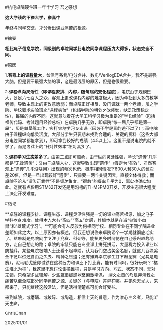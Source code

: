 #杭电卓院硬件班一年半学习 吾之感想

**这大学读的不像大学，像高中**

年终与同学交流，才分析出课业痛苦的根源。


#摘要

**相比电子信息学院，同级别的卓院同学比电院同学课程压力大得多，状态完全不同。**


#原因

1.**客观上的课程量大**，如信号系统/电分合并、数电/VerilogEDA合并，我不是最强大脑，但是要干最强大脑的事，这是最浅层的原因，但是也很重要。


2.**课程纵向灵活性（即课程安排、内容，随每届的变化程度）**，电院由于规模巨大，足足六七百人之众，客观上更改课程内容的难度极大，因为牵扯到太多的教学老师，导致主观上的更改意愿弱；而卓院正好相反，没门课就一两个老师，加之学院、学校要求实验班之“课程实验”（包括学院的朝令夕改频发，缺乏政策稳定性），每届的内容不同。这就意味着在大学工科学习极为重要的“学长经验”（包括祖传代码、考试题目经验总结）在卓院几乎无效，即卓院“每一届几乎都是第一届”，都是做垦荒工作，实打实地学习专业课（因为不学是真的逃不过了）；而电院由于课程纵向低灵活度，大部分学生只要期末找到合适的、关键的资料（这些大部分电院同学都能拿到），即可拿到较好的成绩（4.5以上）。这里不是说电院的就不学了，而是考试上的“针对性效率”相对高多了。

3.**课程学习生态差多了**。由第二点即可顺承，由于纵向灵活性强，学长“遗传”几乎都是“无效遗传”；又由于卓院人少，这就导致出现“遗传”（假定为“有效”，虽然客观上“遗传”几乎没啥用）出现的频次也低，概率相同情况下600人和30人的频次差20倍，但是一旦出现较好“遗传”，只需要一两个关键因素，直接全体得救；而卓院不论从“遗传可靠性”还是频次角度，“得救”的概率几乎为0，事实也确实如此。这就有点像用STM32开发还是用沟槽的TI-MSPM0开发，开发生态很大程度上决定开发难度。


#结论

**卓院的课程安排、课程生态、课程灵活性强是一切的课业痛苦根源，加之电子学科本身难度，使得本人大有“高四”“高五”之感，其根本就是在当“实验小白鼠”和“垦荒式学习”。**可能会有人反驳为何相同学校、相同专业在不同学院课业差距如此之大，以上原因亦有概述，但我还想说你来卓院读个一学期就彻底老实了。结果就是电院同学专注于竞赛、科研等，能把更多时间花在自己感兴趣的地方，走自己想走的路；卓院的牢鼠只能在专业课上拼死拼活，大量精力投入课业以防挂科。某些电院极端人士还看不起卓院，认为我们空占奖金名额，就这几百块奖金不足以偿还自由之失去、精神之压迫；还有嫌弃卓院学生打不起竞赛（尤其是电赛），泥马勒戈壁你试试在这种压力和课业下打比赛，能有时间吗，很好玩吗？“橘生淮北为枳”，我这里不想讨论谁橘谁枳，只是学习方向、方式、状态不同，无对无错，只希望多些理解、少些互相疑惑以至偏激嘲讽。
撰文之目的乃是弄清我之痛苦以至全院部分同学痛苦之源、关键的（与电院）差异在哪。并非怨天尤人，来都来了，只能继续这般活法，但是活得清楚点可能会好受些。

来到卓院，或磨砺、或破碎、或陶造，相信上天的旨意，作为唯心主义者，只能听天由命。

ChrisChan

2025/01/01